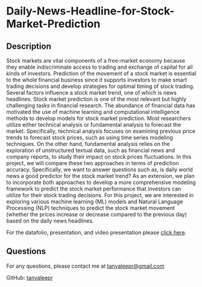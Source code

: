 # Daily-News-Headline-for-Stock-Market-Prediction

## Description

Stock markets are vital components of a free-market economy because they enable indiscriminate access to trading and exchange of capital for all kinds of investors. Prediction of the movement of a stock market is essential to the whole financial business since it supports investors to make smart trading decisions and develop strategies for optimal timing of stock trading. Several factors influence a stock market trend, one of which is news headlines. Stock market prediction is one of the most relevant but highly challenging tasks in financial research. The abundance of financial data has motivated the use of machine learning and computational intelligence methods to develop models for stock market prediction. Most researchers utilize either technical analysis or fundamental analysis to forecast the market. Specifically, technical analysis focuses on examining previous price trends to forecast stock prices, such as using time series modeling techniques. On the other hand, fundamental analysis relies on the exploration of unstructured textual data, such as financial news and company reports, to study their impact on stock prices fluctuations. In this project, we will compare these two approaches in terms of prediction accuracy. Specifically, we want to answer questions such as, is daily world news a good predictor for the stock market trend? As an extension, we plan to incorporate both approaches to develop a more comprehensive modeling framework to predict the stock market performance that investors can utilize for their stock trading decisions. For this project, we are interested in exploring various machine learning (ML) models and Natural Language Processing (NLP) techniques to predict the stock market movement (whether the prices increase or decrease compared to the previous day) based on the daily news headlines.

For the datafolio, presentation, and video presentation please [click here](https://docs.google.com/document/d/1p7Z_wbvZhwJMZtweL_Sd_WGlM9tdAG3h_IsInbLm7Vc/edit?usp=sharing).







## Questions

For any questions, please contact me at tanyaleepr@gmail.com

GitHub: [tanyaleepr](https://github.com/tanyaleepr)
